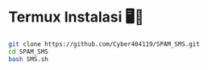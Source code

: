 # Termux Instalasi 🖥️📡
```bash
git clone https://github.com/Cyber404119/SPAM_SMS.git
cd SPAM_SMS
bash SMS.sh
